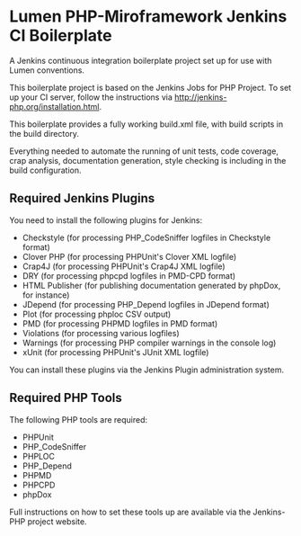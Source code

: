 # Lumen PHP-Miroframework Jenkins CI Boilerplate

A Jenkins continuous integration boilerplate project set up for use with Lumen conventions.

This boilerplate project is based on the Jenkins Jobs for PHP Project. To set up your CI server, follow
the instructions via http://jenkins-php.org/installation.html.

This boilerplate provides a fully working build.xml file, with build scripts in the build directory.

Everything needed to automate the running of unit tests, code coverage, crap analysis, documentation
generation, style checking is including in the build configuration.

## Required Jenkins Plugins

You need to install the following plugins for Jenkins:

* Checkstyle (for processing PHP_CodeSniffer logfiles in Checkstyle format)
* Clover PHP (for processing PHPUnit's Clover XML logfile)
* Crap4J (for processing PHPUnit's Crap4J XML logfile)
* DRY (for processing phpcpd logfiles in PMD-CPD format)
* HTML Publisher (for publishing documentation generated by phpDox, for instance)
* JDepend (for processing PHP_Depend logfiles in JDepend format)
* Plot (for processing phploc CSV output)
* PMD (for processing PHPMD logfiles in PMD format)
* Violations (for processing various logfiles)
* Warnings (for processing PHP compiler warnings in the console log)
* xUnit (for processing PHPUnit's JUnit XML logfile)

You can install these plugins via the Jenkins Plugin administration system.

## Required PHP Tools

The following PHP tools are required:

* PHPUnit
* PHP_CodeSniffer
* PHPLOC
* PHP_Depend
* PHPMD
* PHPCPD
* phpDox

Full instructions on how to set these tools up are available via the Jenkins-PHP project website.
